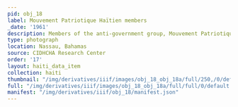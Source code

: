 ```yaml
---
pid: obj_18
label: Mouvement Patriotique Haïtien members
_date: '1961'
description: Members of the anti-government group, Mouvement Patriotique Haïtien
type: photograph
location: Nassau, Bahamas
source: CIDHCHA Research Center
order: '17'
layout: haiti_data_item
collection: haiti
thumbnail: "/img/derivatives/iiif/images/obj_18_obj_18a/full/250,/0/default.jpg"
full: "/img/derivatives/iiif/images/obj_18_obj_18a/full/full/0/default.jpg"
manifest: "/img/derivatives/iiif/obj_18/manifest.json"
---
```

